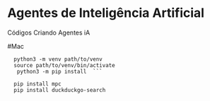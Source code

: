 # Agentes de Inteligência Artificial

Códigos Criando Agentes iA

#Mac
```
  python3 -m venv path/to/venv
  source path/to/venv/bin/activate
   python3 -m pip install  ```

  pip install mpc 
  pip install duckduckgo-search 
